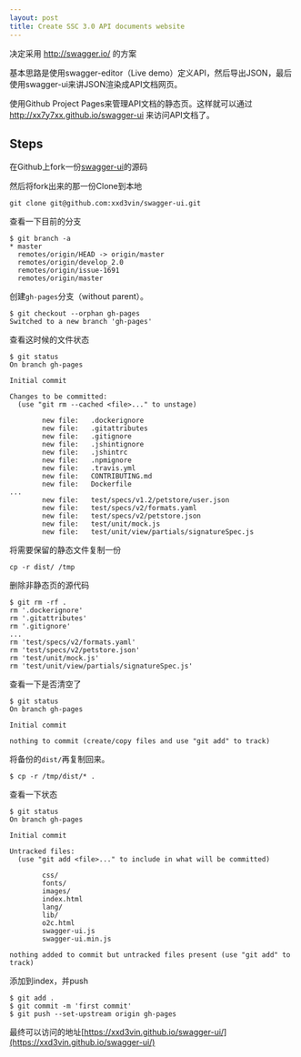 ```yaml
---
layout: post
title: Create SSC 3.0 API documents website
---
```


决定采用 http://swagger.io/ 的方案

基本思路是使用swagger-editor（Live demo）定义API，然后导出JSON，最后使用swagger-ui来讲JSON渲染成API文档网页。

使用Github Project Pages来管理API文档的静态页。这样就可以通过 http://xx7y7xx.github.io/swagger-ui 来访问API文档了。

## Steps

在Github上fork一份[swagger-ui](https://github.com/swagger-api/swagger-ui)的源码

然后将fork出来的那一份Clone到本地

```
git clone git@github.com:xxd3vin/swagger-ui.git
```

查看一下目前的分支

```
$ git branch -a
* master
  remotes/origin/HEAD -> origin/master
  remotes/origin/develop_2.0
  remotes/origin/issue-1691
  remotes/origin/master
```

创建`gh-pages`分支（without parent）。

```
$ git checkout --orphan gh-pages
Switched to a new branch 'gh-pages'
```

查看这时候的文件状态

```
$ git status
On branch gh-pages

Initial commit

Changes to be committed:
  (use "git rm --cached <file>..." to unstage)

        new file:   .dockerignore
        new file:   .gitattributes
        new file:   .gitignore
        new file:   .jshintignore
        new file:   .jshintrc
        new file:   .npmignore
        new file:   .travis.yml
        new file:   CONTRIBUTING.md
        new file:   Dockerfile
...
        new file:   test/specs/v1.2/petstore/user.json
        new file:   test/specs/v2/formats.yaml
        new file:   test/specs/v2/petstore.json
        new file:   test/unit/mock.js
        new file:   test/unit/view/partials/signatureSpec.js
```

将需要保留的静态文件复制一份

```
cp -r dist/ /tmp
```

删除非静态页的源代码

```
$ git rm -rf .
rm '.dockerignore'
rm '.gitattributes'
rm '.gitignore'
...
rm 'test/specs/v2/formats.yaml'
rm 'test/specs/v2/petstore.json'
rm 'test/unit/mock.js'
rm 'test/unit/view/partials/signatureSpec.js'
```

查看一下是否清空了

```
$ git status
On branch gh-pages

Initial commit

nothing to commit (create/copy files and use "git add" to track)
```

将备份的`dist/`再复制回来。

```
$ cp -r /tmp/dist/* .
```

查看一下状态

```
$ git status
On branch gh-pages

Initial commit

Untracked files:
  (use "git add <file>..." to include in what will be committed)

        css/
        fonts/
        images/
        index.html
        lang/
        lib/
        o2c.html
        swagger-ui.js
        swagger-ui.min.js

nothing added to commit but untracked files present (use "git add" to track)
```

添加到index，并push

```
$ git add .
$ git commit -m 'first commit'
$ git push --set-upstream origin gh-pages
```

最终可以访问的地址[https://xxd3vin.github.io/swagger-ui/](https://xxd3vin.github.io/swagger-ui/)